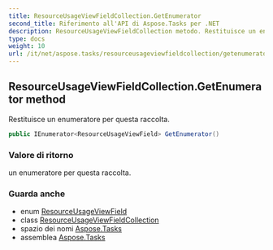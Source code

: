 ```yaml
---
title: ResourceUsageViewFieldCollection.GetEnumerator
second_title: Riferimento all'API di Aspose.Tasks per .NET
description: ResourceUsageViewFieldCollection metodo. Restituisce un enumeratore per questa raccolta.
type: docs
weight: 10
url: /it/net/aspose.tasks/resourceusageviewfieldcollection/getenumerator/
---
```

## ResourceUsageViewFieldCollection.GetEnumerator method

Restituisce un enumeratore per questa raccolta.

```csharp
public IEnumerator<ResourceUsageViewField> GetEnumerator()
```

### Valore di ritorno

un enumeratore per questa raccolta.

### Guarda anche

* enum [ResourceUsageViewField](../../resourceusageviewfield/)
* class [ResourceUsageViewFieldCollection](../)
* spazio dei nomi [Aspose.Tasks](../../resourceusageviewfieldcollection/)
* assemblea [Aspose.Tasks](../../../)


